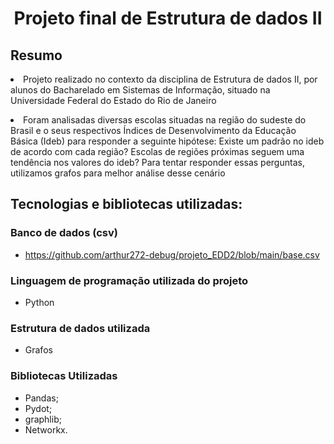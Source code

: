 <h1 align = "center"> Projeto final de Estrutura de dados II </h1>


## Resumo
<p> <li>Projeto realizado no contexto da disciplina de Estrutura de dados II, por alunos do Bacharelado em Sistemas de Informação, situado na Universidade Federal do Estado do Rio de Janeiro</p>
<p> <li> Foram analisadas diversas escolas situadas na região do sudeste do Brasil e o seus respectivos Índices de Desenvolvimento da Educação Básica (Ideb) para responder a seguinte hipótese: Existe um padrão no ideb de acordo com cada região? Escolas de regiões próximas seguem uma tendência  nos valores do ideb? Para tentar responder essas perguntas, utilizamos grafos para melhor análise desse cenário</p>

## Tecnologias e bibliotecas utilizadas:
 ### Banco de dados (csv)
 - https://github.com/arthur272-debug/projeto_EDD2/blob/main/base.csv

### Linguagem de programação utilizada do projeto
 - Python

### Estrutura de dados utilizada
- Grafos

### Bibliotecas Utilizadas

<ul>
 <li>Pandas;
 <li>Pydot; 
 <li>graphlib; 
 <li>Networkx.
</ul>
